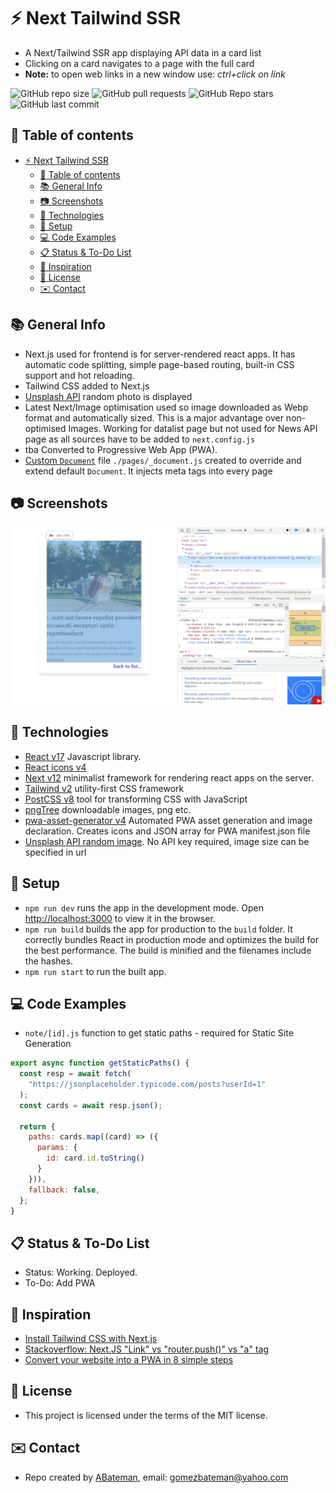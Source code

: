 # :zap: Next Tailwind SSR

* A Next/Tailwind SSR app displaying API data in a card list
* Clicking on a card navigates to a page with the full card
* **Note:** to open web links in a new window use: _ctrl+click on link_

![GitHub repo size](https://img.shields.io/github/repo-size/AndrewJBateman/next-tailwind-ssr?style=plastic)
![GitHub pull requests](https://img.shields.io/github/issues-pr/AndrewJBateman/next-tailwind-ssr?style=plastic)
![GitHub Repo stars](https://img.shields.io/github/stars/AndrewJBateman/next-tailwind-ssr?style=plastic)
![GitHub last commit](https://img.shields.io/github/last-commit/AndrewJBateman/next-tailwind-ssr?style=plastic)

## :page_facing_up: Table of contents

* [:zap: Next Tailwind SSR](#zap-next-tailwind-ssr)
  * [:page_facing_up: Table of contents](#page_facing_up-table-of-contents)
  * [:books: General Info](#books-general-info)
  * [:camera: Screenshots](#camera-screenshots)
  * [:signal_strength: Technologies](#signal_strength-technologies)
  * [:floppy_disk: Setup](#floppy_disk-setup)
  * [:computer: Code Examples](#computer-code-examples)
  * [:clipboard: Status & To-Do List](#clipboard-status--to-do-list)
  * [:clap: Inspiration](#clap-inspiration)
  * [:file_folder: License](#file_folder-license)
  * [:envelope: Contact](#envelope-contact)

## :books: General Info

* Next.js used for frontend is for server-rendered react apps. It has automatic code splitting, simple page-based routing, built-in CSS support and hot reloading.
* Tailwind CSS added to Next.js
* [Unsplash API](https://source.unsplash.com/) random photo is displayed
* Latest Next/Image optimisation used so image downloaded as Webp format and automatically sized. This is a major advantage over non-optimised Images. Working for datalist page but not used for News API page as all sources have to be added to `next.config.js`
* tba Converted to Progressive Web App (PWA).
* [Custom `Document`](https://nextjs.org/docs/advanced-features/custom-document) file `./pages/_document.js` created to override and extend default `Document`. It injects meta tags into every page

## :camera: Screenshots

![Example screenshot](./img/card.png)

## :signal_strength: Technologies

* [React v17](https://reactjs.org/) Javascript library.
* [React icons v4](https://www.npmjs.com/package/react-icons)
* [Next v12](https://nextjs.org/) minimalist framework for rendering react apps on the server.
* [Tailwind v2](https://tailwindcss.com/) utility-first CSS framework
* [PostCSS v8](https://postcss.org/) tool for transforming CSS with JavaScript
* [pngTree](https://pngtree.com/) downloadable images, png etc.
* [pwa-asset-generator v4](https://www.npmjs.com/package/pwa-asset-generator) Automated PWA asset generation and image declaration. Creates icons and JSON array for PWA manifest.json file
* [Unsplash API random image](). No API key required, image size can be specified in url

## :floppy_disk: Setup

* `npm run dev` runs the app in the development mode. Open [http://localhost:3000](http://localhost:3000) to view it in the browser.
* `npm run build` builds the app for production to the `build` folder. It correctly bundles React in production mode and optimizes the build for the best performance. The build is minified and the filenames include the hashes.
* `npm run start` to run the built app.

## :computer: Code Examples

* `note/[id].js` function to get static paths - required for Static Site Generation

```javascript
export async function getStaticPaths() {
  const resp = await fetch(
    "https://jsonplaceholder.typicode.com/posts?userId=1"
  );
  const cards = await resp.json();

  return {
    paths: cards.map((card) => ({
      params: {
        id: card.id.toString()
      }
    })),
    fallback: false,
  };
}
```

## :clipboard: Status & To-Do List

* Status: Working. Deployed.
* To-Do: Add PWA

## :clap: Inspiration

* [Install Tailwind CSS with Next.js](https://tailwindcss.com/docs/guides/nextjs)
* [Stackoverflow: Next.JS "Link" vs "router.push()" vs "a" tag](https://stackoverflow.com/questions/65086108/next-js-link-vs-router-push-vs-a-tag)
* [Convert your website into a PWA in 8 simple steps](https://milindsoorya.site/blog/convert-your-website-into-a-pwa-in-8-simple-steps-next-js-pwa-series-part-2#step-6-edit-your-_documentjs-file)

## :file_folder: License

* This project is licensed under the terms of the MIT license.

## :envelope: Contact

* Repo created by [ABateman](https://github.com/AndrewJBateman), email: gomezbateman@yahoo.com
